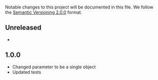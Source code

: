 Notable changes to this project will be documented in this file.
We follow the [Semantic Versioning 2.0.0](http://semver.org/) format.

## Unreleased
-

## 1.0.0
- Changed parameter to be a single object
- Updated tests